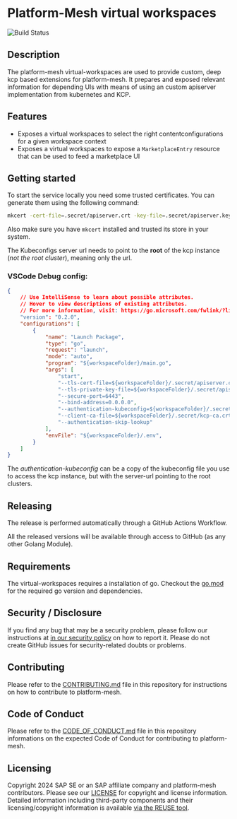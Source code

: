 # Platform-Mesh virtual workspaces
![Build Status](https://github.com/platform-mesh/virtual-workspaces/actions/workflows/pipeline.yaml/badge.svg)

## Description

The platform-mesh virtual-workspaces are used to provide custom, deep kcp based extensions for platform-mesh. It prepares and exposed relevant information for depending UIs with means of using an custom apiserver implementation from kubernetes and KCP.

## Features
- Exposes a virtual workspaces to select the right contentconfigurations for a given workspace context
- Exposes a virtual workspaces to expose a `MarketplaceEntry` resource that can be used to feed a marketplace UI

## Getting started

To start the service locally you need some trusted certificates. You can generate them using the following command:

```bash
mkcert -cert-file=.secret/apiserver.crt -key-file=.secret/apiserver.key localhost
```

Also make sure you have `mkcert` installed and trusted its store in your system.

The Kubeconfigs server url needs to point to the **root** of the kcp instance (*not the root cluster*), meaning only the url.

### VSCode Debug config:

```json
{
    // Use IntelliSense to learn about possible attributes.
    // Hover to view descriptions of existing attributes.
    // For more information, visit: https://go.microsoft.com/fwlink/?linkid=830387
    "version": "0.2.0",
    "configurations": [
        {
            "name": "Launch Package",
            "type": "go",
            "request": "launch",
            "mode": "auto",
            "program": "${workspaceFolder}/main.go",
            "args": [
                "start",
                "--tls-cert-file=${workspaceFolder}/.secret/apiserver.crt",
                "--tls-private-key-file=${workspaceFolder}/.secret/apiserver.key",
                "--secure-port=6443",
                "--bind-address=0.0.0.0",
                "--authentication-kubeconfig=${workspaceFolder}/.secret/authentication.yaml",
                "--client-ca-file=${workspaceFolder}/.secret/kcp-ca.crt",
                "--authentication-skip-lookup"
            ],
            "envFile": "${workspaceFolder}/.env",
        }
    ]
}
```

The *authentication-kubeconfig* can be a copy of the kubeconfig file you use to access the kcp instance, but with the server-url pointing to the root clusters.

## Releasing

The release is performed automatically through a GitHub Actions Workflow.

All the released versions will be available through access to GitHub (as any other Golang Module).

## Requirements

The virtual-workspaces requires a installation of go. Checkout the [go.mod](go.mod) for the required go version and dependencies.

## Security / Disclosure
If you find any bug that may be a security problem, please follow our instructions at [in our security policy](https://github.com/platform-mesh/virtual-workspaces/security/policy) on how to report it. Please do not create GitHub issues for security-related doubts or problems.

## Contributing

Please refer to the [CONTRIBUTING.md](CONTRIBUTING.md) file in this repository for instructions on how to contribute to platform-mesh.

## Code of Conduct

Please refer to the [CODE_OF_CONDUCT.md](CODE_OF_CONDUCT.md) file in this repository informations on the expected Code of Conduct for contributing to platform-mesh.

## Licensing

Copyright 2024 SAP SE or an SAP affiliate company and platform-mesh contributors. Please see our [LICENSE](LICENSE) for copyright and license information. Detailed information including third-party components and their licensing/copyright information is available [via the REUSE tool](https://api.reuse.software/info/github.com/platform-mesh/virtual-workspaces).